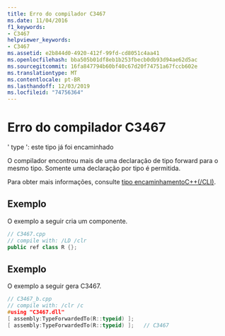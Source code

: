 ```yaml
---
title: Erro do compilador C3467
ms.date: 11/04/2016
f1_keywords:
- C3467
helpviewer_keywords:
- C3467
ms.assetid: e2b844d0-4920-412f-99fd-cd8051c4aa41
ms.openlocfilehash: bba505b01df8eb1b253fbecb0db93d94ae62d5ac
ms.sourcegitcommit: 16fa847794b60bf40c67d20f74751a67fccb602e
ms.translationtype: MT
ms.contentlocale: pt-BR
ms.lasthandoff: 12/03/2019
ms.locfileid: "74756364"
---
```

# <a name="compiler-error-c3467"></a>Erro do compilador C3467

' type ': este tipo já foi encaminhado

O compilador encontrou mais de uma declaração de tipo forward para o mesmo tipo. Somente uma declaração por tipo é permitida.

Para obter mais informações, consulte [tipo encaminhamentoC++(/CLI)](../../extensions/type-forwarding-cpp-cli.md).

## <a name="example"></a>Exemplo

O exemplo a seguir cria um componente.

```cpp
// C3467.cpp
// compile with: /LD /clr
public ref class R {};
```

## <a name="example"></a>Exemplo

O exemplo a seguir gera C3467.

```cpp
// C3467_b.cpp
// compile with: /clr /c
#using "C3467.dll"
[ assembly:TypeForwardedTo(R::typeid) ];
[ assembly:TypeForwardedTo(R::typeid) ];   // C3467
```
